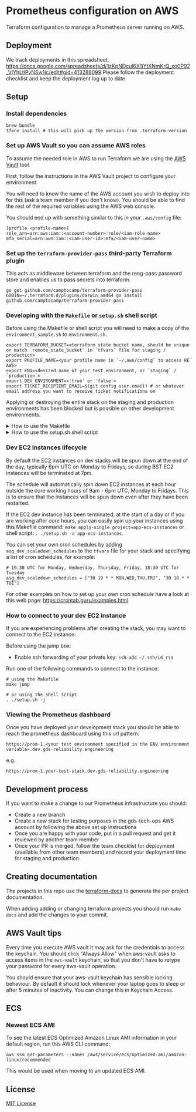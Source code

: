 # Prometheus configuration on AWS #

Terraform configuration to manage a Prometheus server running on AWS.

## Deployment ##

We track deployments in this spreadsheet: https://docs.google.com/spreadsheets/d/1zKpNDcul6X1iYtXNmKrQ_xo0P92_VlYhLtlPyNSw1jc/edit#gid=413288099
Please follow the deployment checklist and keep the deployment log up to date

## Setup ##

### Install dependencies

    brew bundle
    tfenv install # this will pick up the version from .terraform-version

### Set up AWS Vault so you can assume AWS roles

To assume the needed role in AWS to run Terraform we are using the [AWS Vault](https://github.com/99designs/aws-vault) tool.

First, follow the instructions in the AWS Vault project to configure your environment.

You will need to know the name of the AWS account you wish to deploy into for this (ask a team member if you
don't know). You should be able to find the rest of the required variables using the AWS web console.

You should end up with something similar to this in your `.aws/config` file:

    [profile <profile-name>]
    role_arn=arn:aws:iam::<account-number>:role/<iam-role-name>
    mfa_serial=arn:aws:iam::<iam-user-id>:mfa/<iam-user-name>

### Set up the `terraform-provider-pass` third-party Terraform plugin

This acts as middleware between terraform and the reng-pass password store and enables us to pass secrets into terraform.

```shell
go get github.com/camptocamp/terraform-provider-pass
GOBIN=~/.terraform.d/plugins/darwin_amd64 go install github.com/camptocamp/terraform-provider-pass
```


### Developing with the `Makefile` or `setup.sh` shell script

Before using the Makefile or shell script you will need to make a copy of the `environment_sample.sh` to `environment.sh`.

```shell
export TERRAFORM_BUCKET=<terraform state bucket name, should be unique or match `remote_state_bucket` in `tfvars` file for staging / production>
export PROFILE_NAME=<your profile name in `~/.aws/config` to access RE AWS>
export ENV=<desired name of your test environment, or `staging` / `production`>
export DEV_ENVIRONMENT=<'true' or 'false'>
export TICKET_RECIPIENT_EMAIL=$(git config user.email) # or whatever email address you want to receive ticket notifications on
```

Applying or destroying the entire stack on the staging and production environments has been blocked but is possible on other development environments.

<details>
<summary>
How to use the Makefile
</summary>

In order to create a new stack you can run these make commands in order:

```shell
# ensure that you have set up and sourced your environment variables using `source environment.sh`

make create-stack   # Create the terraform stack env vars
make create-bucket  # Create the terraform state bucket
make init           # Initialise terraform
make apply          # Apply all terraform, auto approves
```

If you are changing stacks or have a problem with the terraform state:

`make clean create-stack init`

To delete a stack:

`make destroy`

To apply terraform for a particular project:

`make apply-single project=<project name in terraform/projects>`

To apply terraform for a list of projects:

`make apply-list list="<1st project>,<2nd project>,<3rd project>"`

Execute `make` to give you a list of other possible commands to run against your terraform projects.
</details>

<details>
<summary>
How to use the setup.sh shell script
</summary>

In order to create a new stack run the following commands in order:

```shell
# ensure that you have set up and sourced your environment variables using `source environment.sh`

. ./setup.sh -s     # create stack config files `backend` and `tfvars`
. ./setup.sh -b     # create the terraform bucket for holding the state
. ./setup.sh -i     # initialise the terraform state
. ./setup.sh -a     # apply terraform
```

To delete a stack:

`. ./setup.sh -d`

If you are changing stacks or have a problem with the terraform state:

`. ./setup.sh -c`

To apply terraform for a particular project:

`. ./setup.sh -a <project name in terraform/projects>`

To apply terraform for a list of projects:

`. ./setup.sh -a list "<1st project>,<2nd project>,<3rd project>"`
</details>

### Dev EC2 instances lifecycle

By default the EC2 instances on dev stacks will be spun down at the end of the day, typically 6pm UTC on Monday to Fridays, so during BST EC2 instances will be terminated at 7pm. 

The schedule will automatically spin down EC2 instances at each hour outside the core working hours of 9am - 6pm UTC, Monday to Fridays. This is to ensure that the instances will be spun down even after they have been restarted.

If the EC2 dev instance has been terminated, at the start of a day or if you are working after core hours, you can easily spin up your instances using this Makefile command: `make apply-single project=app-ecs-instances` or shell script: `. ./setup.sh -a app-ecs-instances`. 

You can set your own cron schedules by adding `asg_dev_scaledown_schedules` to the `tfvars` file for your stack and specifying a list of cron schedules, for example:

```
# 19:30 UTC for Monday, Wednesday, Thursday, Friday, 18:30 UTC for Tuesday
asg_dev_scaledown_schedules = ["30 19 * * MON,WED,THU,FRI", "30 18 * * TUE"]
```

For other examples on how to set up your own cron schedule have a look at this web page: https://crontab.guru/examples.html

### How to connect to your dev EC2 instance

If you are experiencing problems after creating the stack, you may want to connect to the EC2 instance:

Before using the jump box:
  - Enable ssh forwarding of your private key: `ssh-add ~/.ssh/id_rsa`

Run one of the following commands to connect to the instance:

```shell
# using the Makefile
make jump

# or using the shell script
. ./setup.sh -j
```

### Viewing the Prometheus dashboard

Once you have deployed your development stack you should be able to reach the prometheus dashboard using this url pattern:

`https://prom-1.<your test environment specified in the ENV environment variable>.dev.gds-reliability.engineering`

e.g.

`https://prom-1.your-test-stack.dev.gds-reliability.engineering`

## Development process

If you want to make a change to our Prometheus infrastructure you should:

- Create a new branch
- Create a new stack for testing purposes in the gds-tech-ops AWS account by following the above set up instructions
- Once you are happy with your code, put in a pull request and get it reviewed by another team member
- Once your PR is merged, follow the team checklist for deployment (available from other team members) and record your deployment time for staging and production.


## Creating documentation

The projects in this repo use the [terraform-docs](https://github.com/segmentio/terraform-docs)
to generate the per project documentation.

When adding adding or changing terraform projects you should run `make docs`
and add the changes to your commit.

## AWS Vault tips

Every time you execute AWS vault it may ask for the credentials to
access the keychain.  You should click "Always Allow" when aws-vault
asks to access items in the `aws-vault` keychain, so that you don't
have to retype your password for every aws-vault operation.

You should ensure that your aws-vault keychain has sensible locking
behaviour.  By default it should lock whenever your laptop goes to
sleep or after 5 minutes of inactivity.  You can change this in
Keychain Access.

## ECS

### Newest ECS AMI

To see the latest ECS Optimized Amazon Linux AMI information in your
default region, run this AWS CLI command:

    aws ssm get-parameters --names /aws/service/ecs/optimized-ami/amazon-linux/recommended

This would be used when moving to an updated ECS AMI.
## License
[MIT License](LICENCE)
